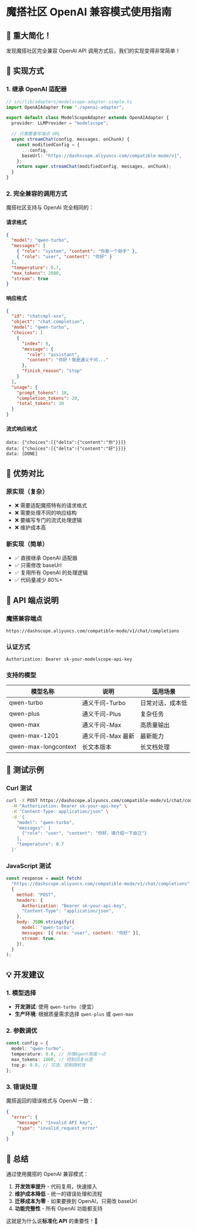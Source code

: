 # 魔搭社区 OpenAI 兼容模式使用指南

## 🚀 重大简化！

发现魔搭社区完全兼容 OpenAI API 调用方式后，我们的实现变得非常简单！

## 🔧 实现方式

### 1. 继承 OpenAI 适配器

```typescript
// src/lib/adapters/modelscope-adapter-simple.ts
import OpenAIAdapter from "./openai-adapter";

export default class ModelScopeAdapter extends OpenAIAdapter {
  provider: LLMProvider = "modelscope";

  // 只需要重写端点 URL
  async streamChat(config, messages, onChunk) {
    const modifiedConfig = {
      ...config,
      baseUrl: "https://dashscope.aliyuncs.com/compatible-mode/v1",
    };
    return super.streamChat(modifiedConfig, messages, onChunk);
  }
}
```

### 2. 完全兼容的调用方式

魔搭社区支持与 OpenAI 完全相同的：

#### 请求格式

```json
{
  "model": "qwen-turbo",
  "messages": [
    { "role": "system", "content": "你是一个助手" },
    { "role": "user", "content": "你好" }
  ],
  "temperature": 0.7,
  "max_tokens": 2000,
  "stream": true
}
```

#### 响应格式

```json
{
  "id": "chatcmpl-xxx",
  "object": "chat.completion",
  "model": "qwen-turbo",
  "choices": [
    {
      "index": 0,
      "message": {
        "role": "assistant",
        "content": "你好！我是通义千问..."
      },
      "finish_reason": "stop"
    }
  ],
  "usage": {
    "prompt_tokens": 10,
    "completion_tokens": 20,
    "total_tokens": 30
  }
}
```

#### 流式响应格式

```
data: {"choices":[{"delta":{"content":"你"}}]}
data: {"choices":[{"delta":{"content":"好"}}]}
data: [DONE]
```

## 🎯 优势对比

### 原实现（复杂）

- ❌ 需要适配魔搭特有的请求格式
- ❌ 需要处理不同的响应结构
- ❌ 要编写专门的流式处理逻辑
- ❌ 维护成本高

### 新实现（简单）

- ✅ 直接继承 OpenAI 适配器
- ✅ 只需修改 baseUrl
- ✅ 复用所有 OpenAI 的处理逻辑
- ✅ 代码量减少 80%+

## 🔗 API 端点说明

### 魔搭兼容端点

```
https://dashscope.aliyuncs.com/compatible-mode/v1/chat/completions
```

### 认证方式

```
Authorization: Bearer sk-your-modelscope-api-key
```

### 支持的模型

| 模型名称             | 说明              | 适用场景         |
| -------------------- | ----------------- | ---------------- |
| qwen-turbo           | 通义千问-Turbo    | 日常对话，成本低 |
| qwen-plus            | 通义千问-Plus     | 复杂任务         |
| qwen-max             | 通义千问-Max      | 高质量输出       |
| qwen-max-1201        | 通义千问-Max 最新 | 最新能力         |
| qwen-max-longcontext | 长文本版本        | 长文档处理       |

## 🧪 测试示例

### Curl 测试

```bash
curl -X POST https://dashscope.aliyuncs.com/compatible-mode/v1/chat/completions \
  -H "Authorization: Bearer sk-your-api-key" \
  -H "Content-Type: application/json" \
  -d '{
    "model": "qwen-turbo",
    "messages": [
      {"role": "user", "content": "你好，请介绍一下自己"}
    ],
    "temperature": 0.7
  }'
```

### JavaScript 测试

```javascript
const response = await fetch(
  "https://dashscope.aliyuncs.com/compatible-mode/v1/chat/completions",
  {
    method: "POST",
    headers: {
      Authorization: "Bearer sk-your-api-key",
      "Content-Type": "application/json",
    },
    body: JSON.stringify({
      model: "qwen-turbo",
      messages: [{ role: "user", content: "你好" }],
      stream: true,
    }),
  }
);
```

## 💡 开发建议

### 1. 模型选择

- **开发测试**: 使用 `qwen-turbo`（便宜）
- **生产环境**: 根据质量需求选择 `qwen-plus` 或 `qwen-max`

### 2. 参数调优

```typescript
const config = {
  model: "qwen-turbo",
  temperature: 0.8, // 共情Agent用高一点
  max_tokens: 1000, // 控制回复长度
  top_p: 0.8, // 可选，控制随机性
};
```

### 3. 错误处理

魔搭返回的错误格式与 OpenAI 一致：

```json
{
  "error": {
    "message": "Invalid API key",
    "type": "invalid_request_error"
  }
}
```

## 🎉 总结

通过使用魔搭的 OpenAI 兼容模式：

1. **开发效率提升** - 代码复用，快速接入
2. **维护成本降低** - 统一的错误处理和流程
3. **迁移成本为零** - 如果要换到 OpenAI，只需改 baseUrl
4. **功能完整性** - 所有 OpenAI 功能都支持

这就是为什么说**标准化 API** 的重要性！🚀
